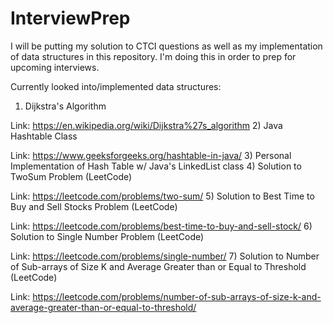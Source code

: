 # InterviewPrep
I will be putting my solution to CTCI questions as well as my implementation of data structures in this repository. I'm doing this in order to prep for upcoming interviews.

Currently looked into/implemented data structures:
1) Dijkstra's Algorithm

Link: https://en.wikipedia.org/wiki/Dijkstra%27s_algorithm
2) Java Hashtable Class

Link: https://www.geeksforgeeks.org/hashtable-in-java/
3) Personal Implementation of Hash Table w/ Java's LinkedList class
4) Solution to TwoSum Problem (LeetCode)

Link: https://leetcode.com/problems/two-sum/
5) Solution to Best Time to Buy and Sell Stocks Problem (LeetCode)

Link: https://leetcode.com/problems/best-time-to-buy-and-sell-stock/
6) Solution to Single Number Problem (LeetCode)

Link: https://leetcode.com/problems/single-number/
7) Solution to Number of Sub-arrays of Size K and Average Greater than or Equal to Threshold (LeetCode)

Link: https://leetcode.com/problems/number-of-sub-arrays-of-size-k-and-average-greater-than-or-equal-to-threshold/
